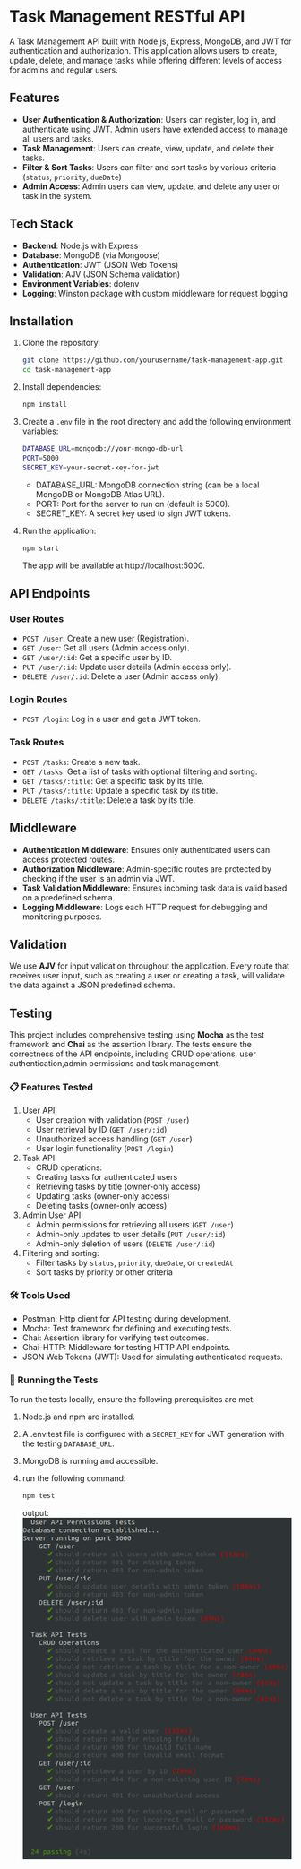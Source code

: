 # Task Management RESTful API

A Task Management API built with Node.js, Express, MongoDB, and JWT for authentication and authorization. This application allows users to create, update, delete, and manage tasks while offering different levels of access for admins and regular users.

## Features

- **User Authentication & Authorization**: Users can register, log in, and authenticate using JWT. Admin users have extended access to manage all users and tasks.
- **Task Management**: Users can create, view, update, and delete their tasks.
- **Filter & Sort Tasks**: Users can filter and sort tasks by various criteria (`status`, `priority`, `dueDate`)
- **Admin Access**: Admin users can view, update, and delete any user or task in the system.

## Tech Stack

- **Backend**: Node.js with Express
- **Database**: MongoDB (via Mongoose)
- **Authentication**: JWT (JSON Web Tokens)
- **Validation**: AJV (JSON Schema validation)
- **Environment Variables**: dotenv
- **Logging**: Winston package with custom middleware for request logging


## Installation

1. Clone the repository:

   ```bash
   git clone https://github.com/yourusername/task-management-app.git
   cd task-management-app
   ```
2. Install dependencies:
    ```bash
    npm install
    ```

3. Create a `.env` file in the root directory and add the following environment variables:
    ```bash
    DATABASE_URL=mongodb://your-mongo-db-url
    PORT=5000
    SECRET_KEY=your-secret-key-for-jwt
    ```
    - DATABASE_URL: MongoDB connection string (can be a local MongoDB or MongoDB Atlas URL).
    - PORT: Port for the server to run on (default is 5000).
    - SECRET_KEY: A secret key used to sign JWT tokens.
4. Run the application: 
    ```bash
    npm start
    ```
    The app will be available at http://localhost:5000.

## API Endpoints

### **User Routes**
- `POST /user`: Create a new user (Registration).
- `GET /user`: Get all users (Admin access only).
- `GET /user/:id`: Get a specific user by ID.
- `PUT /user/:id`: Update user details (Admin access only).
- `DELETE /user/:id`: Delete a user (Admin access only).

### **Login Routes**
- `POST /login`: Log in a user and get a JWT token.

### **Task Routes**
- `POST /tasks`: Create a new task.
- `GET /tasks`: Get a list of tasks with optional filtering and sorting.
- `GET /tasks/:title`: Get a specific task by its title.
- `PUT /tasks/:title`: Update a specific task by its title.
- `DELETE /tasks/:title`: Delete a task by its title.

## Middleware

- **Authentication Middleware**: Ensures only authenticated users can access protected routes.
- **Authorization Middleware**: Admin-specific routes are protected by checking if the user is an admin via JWT.
- **Task Validation Middleware**: Ensures incoming task data is valid based on a predefined schema.
- **Logging Middleware**: Logs each HTTP request for debugging and monitoring purposes.

## Validation

We use **AJV** for input validation throughout the application. Every route that receives user input, such as creating a user or creating a task, will validate the data against a JSON predefined schema.

## Testing
This project includes comprehensive testing using **Mocha** as the test framework and **Chai** as the assertion library. The tests ensure the correctness of the API endpoints, including CRUD operations, user authentication,admin permissions and task management.

### 📋 Features Tested
1. User API:
    - User creation with validation (`POST /user`)
    - User retrieval by ID (`GET /user/:id`)
    - Unauthorized access handling (`GET /user`)
    - User login functionality (`POST /login`)
2. Task API:
    - CRUD operations:
    - Creating tasks for authenticated users
    - Retrieving tasks by title (owner-only access)
    - Updating tasks (owner-only access)
    - Deleting tasks (owner-only access)
3. Admin User API:
    - Admin permissions for retrieving all users (`GET /user`)
    - Admin-only updates to user details (`PUT /user/:id`)
    - Admin-only deletion of users (`DELETE /user/:id`)
4. Filtering and sorting:
    - Filter tasks by `status`, `priority`, `dueDate`, or `createdAt`
    - Sort tasks by priority or other criteria

### 🛠️ Tools Used
- Postman: Http client for API testing during development. 
- Mocha: Test framework for defining and executing tests.
- Chai: Assertion library for verifying test outcomes.
- Chai-HTTP: Middleware for testing HTTP API endpoints.
- JSON Web Tokens (JWT): Used for simulating authenticated requests.
### 🚀 Running the Tests
To run the tests locally, ensure the following prerequisites are met:

1. Node.js and npm are installed.
2. A .env.test file is configured with a `SECRET_KEY` for JWT generation with the testing `DATABASE_URL`.
3. MongoDB is running and accessible.
4. run the following command: 

    ```bash
    npm test
    ```
    output: 
    ![](./media/testing%20report.png)





